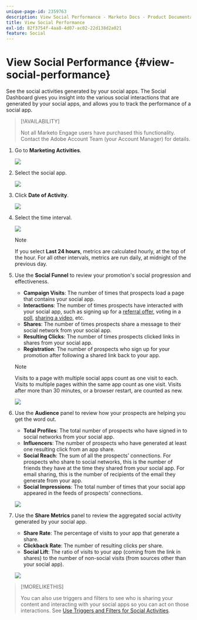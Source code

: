 ```yaml
---
unique-page-id: 2359763
description: View Social Performance - Marketo Docs - Product Documentation
title: View Social Performance
exl-id: 82f3754f-4aa8-4d07-ac02-22d138d2a021
feature: Social
---
```

# View Social Performance {#view-social-performance}

See the social activities generated by your social apps. The Social Dashboard gives you insight into the various social interactions that are generated by your social apps, and allows you to track the performance of a social app.

>[!AVAILABILITY]
>
>Not all Marketo Engage users have purchased this functionality. Contact the Adobe Account Team (your Account Manager) for details.

1. Go to **Marketing Activities**.

   ![](assets/login-marketing-activities.png)

1. Select the social app.

   ![](assets/image2014-9-23-17-3a10-3a13.png)

1. Click **Date of Activity**.

   ![](assets/image2014-9-23-17-3a10-3a22.png)

1. Select the time interval.

   ![](assets/image2014-9-23-17-3a10-3a35.png)

   >[!NOTE]
   >
   >If you select **Last 24 hours**, metrics are calculated hourly, at the top of the hour. For all other intervals, metrics are run daily, at midnight of the previous day.

1. Use the **Social Funnel** to review your promotion's social progression and effectiveness.

    * **Campaign Visits**: The number of times that prospects load a page that contains your social app.
    * **Interactions**: The number of times prospects have interacted with your social app, such as signing up for a [referral offer](/help/marketo/product-docs/demand-generation/social/referral-offers/create-a-referral-offer.md), voting in a [poll](/help/marketo/product-docs/demand-generation/social/creating-a-poll/create-a-poll.md), [sharing a video](/help/marketo/product-docs/demand-generation/landing-pages/free-form-landing-pages/add-a-video-to-a-free-form-landing-page.md), etc.
    * **Shares**: The number of times prospects share a message to their social network from your social app.
    * **Resulting Clicks**: The number of times prospects clicked links in shares from your social app.
    * **Registration**: The number of prospects who sign up for your promotion after following a shared link back to your app.

   >[!NOTE]
   >
   >Visits to a page with multiple social apps count as one visit to each. Visits to multiple pages within the same app count as one visit. Visits after more than 30 minutes, or a browser restart, are counted as new.

   ![](assets/image2014-9-23-17-3a11-3a16.png)

1. Use the **Audience** panel to review how your prospects are helping you get the word out.

    * **Total Profiles**: The total number of prospects who have signed in to social networks from your social app.
    * **Influencers**: The number of prospects who have generated at least one resulting click from an app share.
    * **Social Reach**: The sum of all the prospects’ connections. For prospects who share to social networks, this is the number of friends they have at the time they shared from your social app. For email sharing, this is the number of recipients of the email they generate from your app.
    * **Social Impressions**: The total number of times that your social app appeared in the feeds of prospects’ connections.

   ![](assets/image2014-9-23-17-3a11-3a26.png)

1. Use the **Share Metrics** panel to review the aggregated social activity generated by your social app.

    * **Share Rate**: The percentage of visits to your app that generate a share.
    * **Clickback Rate**: The number of resulting clicks per share.
    * **Social Lift**: The ratio of visits to your app (coming from the link in shares) to the number of non-social visits (from sources other than your social app).

   ![](assets/image2014-9-23-17-3a11-3a35.png)

>[!MORELIKETHIS]
>
>You can also use triggers and filters to see who is sharing your content and interacting with your social apps so you can act on those interactions. See [Use Triggers and Filters for Social Activities](/help/marketo/product-docs/demand-generation/social/social-functions/triggers-and-filters-for-social-activities.md).
